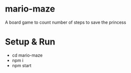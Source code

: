 # mario-maze
A board game to count number of steps to save the princess

# Setup & Run
  - cd mario-maze
  - npm i
  - npm start




